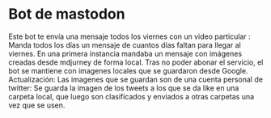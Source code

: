# Bot de mastodon

Este bot te envía una mensaje todos los viernes con un video particular :
Manda todos los días un mensaje de cuantos días faltan para llegar al viernes. En una primera instancia mandaba un mensaje con imágenes creadas desde mdjurney de forma local. Tras no poder abonar el servicio, el bot se mantiene con imagenes locales que se guardaron desde Google.
Actualización:
Las imagenes que se guardan son de una cuenta personal de twitter: Se guarda la imagen de los tweets a los que se da like en una carpeta local, que luego son clasificados y enviados a otras carpetas una vez que se usen.
